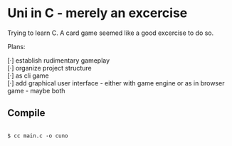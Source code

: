 # Uni in C - merely an excercise

Trying to learn C. A card game seemed like a good excercise to do so.

Plans:

[·] establish rudimentary gameplay  
[·] organize project structure  
[·] as cli game  
[·] add graphical user interface - either with game engine or as in browser game - maybe both

## Compile

```console

$ cc main.c -o cuno

```

